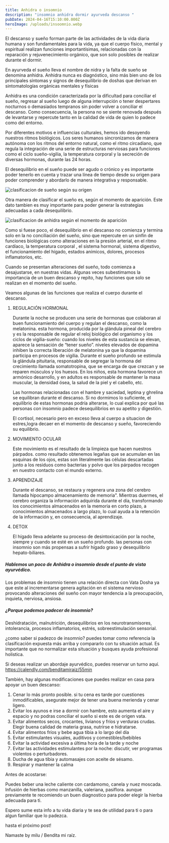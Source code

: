 ```yaml
---
title: Anhidra o insomnio
description: "insomnio anhidra dormir ayurveda descanso "
pubDate: 2024-04-16T15:10:00.000Z
heroImage: /uploads/insoomnio.webp
---
```

El descanso y sueño forman parte de las actividades de la vida diaria humana y son fundamentales para la vida, ya que el cuerpo físico, mental y espiritual realizan funciones importantísimas, relacionadas con la reparación y rejuvenecimiento orgánico, que son solo posibles de realizar durante el dormir.

En ayurveda el sueño lleva el nombre de nidra y la falta de sueño se denomina anhidra. Anhidra nunca es diagnóstico, sino más bien uno de los principales síntomas y signos de desequilibrio de doshas que derivan en sintomatologías orgánicas mentales y físicas   

Anhidra es una condición caracterizada por la dificultad para conciliar el sueño, regresar al sueño luego de alguna interrupción o tener despertares nocturnos o demasiados tempranos sin poder volver a conciliar el descanso. Como consecuencia, la persona no se siente renovada después de levantarse y repercute tanto en la calidad de vida de quien lo padece como del entorno. 

Por diferentes motivos e influencias culturales, hemos ido desoyendo nuestros ritmos biológicos. Los seres humanos sincronizamos de manera autónoma  con los ritmos del entorno natural,  como el ritmo circadiano, que regula la integración de una serie de estructuras nerviosas para funciones como el ciclo sueño-vigilia, la temperatura corporal y la secreción de diversas hormonas, durante las 24 horas.

El desequilibrio en el sueño puede ser agudo o crónico y es importante poder tenerlo en cuenta y trazar una línea de tiempo desde su origen para poder comprender y abordarlo de manera integrativa y responsable. 

![clasificacion de sueño según su origen ](/uploads/9.png)

Otra manera de clasificar el sueño es, según el momento de aparición. Este dato tambien es muy importante para poder generar la estrategias adecuadas a cada desequilibrio. 

![clasificacion de anhidra según el momento de aparición ](/uploads/10.png)

Como si fuese poco, el desequilibrio en el descanso no comienza y termina solo en la no conciliación del sueño, sino que repercute en un sinfín de funciones biológicas como  alteraciones en la presión arterial, en el ritmo cardíaco, la temperatura corporal , el sistema hormonal, sistema digestivo, el funcionamiento del hígado, estados anímicos, dolores, procesos inflamatorios, etc. 

Cuando se presentan alteraciones del sueño, todo comienza a desajustarse, en nuestras vidas. Algunas veces subestimamos la importancia de un buen descanso y repito, hay funciones que solo se realizan en el momento del sueño.

Veamos algunas de las funciones que realiza el cuerpo durante el descanso.

1. REGULACIÓN HORMONAL

   Durante la noche se producen una serie de hormonas que colaboran al buen funcionamiento del cuerpo y regulan el descanso, como la melatonina. esta hormona, producida por la glándula pineal del cerebro y es la  responsable de regular el reloj biológico del organismo y los ciclos de vigilia-sueño: cuando los niveles de esta sustancia se elevan, aparece la sensación de “tener sueño”. niveles elevados de dopamina  inhiben la correcta liberación de melatonina ya que la dopamina participa en procesos de vigilia. Durante el sueño profundo se estimula la glándula pituitaria, responsable de segregar la hormona del crecimiento llamada somatotropina, que se encarga de que crezcan y se reparen músculos y los huesos. En los niños, esta hormona favorece un armónico desarrollo, y en adultos es responsable de  mantener la masa muscular, la densidad ósea, la salud de la piel y el cabello, etc. 

   Las hormonas relacionadas con el hambre y saciedad, leptina y ghrelina se equilibran durante el descanso. Si no dormimos lo suficiente, el equilibrio de estas hormonas podría alterarse, lo cual explica por qué las personas con insomnio padece desequilibrios en su apetito y digestión.

   El cortisol, necesario pero en exceso lleva al cuerpo a situacion de estres,logra decaer en el momento de descanso y sueño, favoreciendo su equilibrio.


2. MOVIMIENTO OCULAR

    Este movimiento es el resultado de la limpieza que hacen nuestros párpados. como resultado obtenemos    legañas que se acumulan en las esquinas de los ojos, estas son literalmente las células descartadas junto a  los residuos como bacterias y polvo que los párpados recogen en nuestro contacto con el mundo externo. 
3. APRENDIZAJE 

   Durante el descanso, se restaura y regenera una zona del cerebro llamada hipocampo almacenamiento de memoria". Mientras duermes, el cerebro organiza la información adquirida durante el día, transformando los conocimientos almacenados en la memoria en corto plazo, a conocimientos almacenados a largo plazo, lo cual ayuda a la retención de la información y, en consecuencia, al aprendizaje.
4. DETOX

   El hígado lleva adelante su proceso de desintoxicación por la noche, siempre y cuando se esté en un sueño profundo. las personas con insomnio son más propensas a sufrir hígado graso y desequilibrio hepato-biliares. 



##### *Hablemos un poco de Anhidra o insomnio desde el punto de vista ayurvédico.*

Los problemas de insomnio tienen una relación directa con Vata Dosha ya que este al incrementarse genera agitación en el sistema nervioso provocando alteraciones del sueño con mayor tendencia a la  preocupación, inquieta, nerviosa, ansiosa.

##### *¿Porque podemos padecer de insomnio?* 

Deshidratación, malnutrición, desequilibrios en los neurotransmisores, intolerancia, procesos inflamatorios, estrés, sobreestimulación sensorial. 

¿como saber si padezco de insomnio? puedes tomar como referencia la clasificación expuesta más arriba y compararlo con tu situación actual. Es importante que no normalizar esta situación y busques ayuda profesional holistica. 

Si deseas realizar un abordaje ayurvédico, puedes reservar un turno aquí. <https://calendly.com/benditamiraiz/55min>

También, hay algunas modificaciones que puedes realizar en casa para apoyar un buen descanso: [](https://calendly.com/benditamiraiz/55min)

1. Cenar lo más pronto posible. si tu cena es tarde por cuestiones inmodificables, asegurate mejor de tener una buena merienda y cenar ligero. 
2.  Evitar los ayunos e irse a dormir con hambre, esto aumenta el aire y espacio y no podras conciliar el sueño si este es de origen vata.
3. Evitar alimentos secos, crocantes, livianos y fríos y verduras crudas. Elegir buena calidad de materia grasa, nutrirse e hidratarse.
4. Evitar alimentos fríos y bebe agua tibia a lo largo del día
5. Evitar estimulantes visuales, auditivos y comestibles/bebibles
6. Evitar la actividad excesiva a última hora de la tarde y noche
7. Evitar las actividades estimulantes por la noche: discutir, ver programas violentos o perturbadores.
8. Ducha de agua tibia y automasajes con aceite de sésamo.
9. Respirar y mantener la calma

Antes de acostarse:

Puedes beber una leche caliente con cardamomo, canela y nuez moscada. Infusión de hierbas como manzanilla, valeriana, pasiflora. aunque previamente te recomiendo un buen diagnostico para poder elegir la hierba adecuada para ti.

Espero sume esta info a tu vida diaria y te sea de utilidad para ti o para algun familiar que lo padezca.



hasta el próximo post! 



Namaste by milu / Bendita mi raíz.
